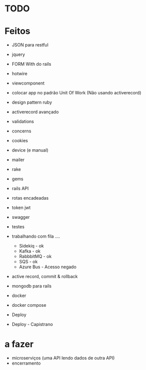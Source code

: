 # TODO

# Feitos
- JSON para restful
- jquery
- FORM With do rails
- hotwire
- viewcomponent
- colocar app no padrão Unit Of Work (Não usando activerecord)
- design pattern ruby
- activerecord avançado
- validations
- concerns
- cookies
- device (e manual)
- mailer
- rake
- gems
- rails API
- rotas encadeadas
- token jwt
- swagger
- testes
- trabalhando com fila .... 
  - Sidekiq - ok
  - Kafka - ok
  - RabbbitMQ - ok
  - SQS - ok
  - Azure Bus - Acesso negado

- active record, commit & rollback
- mongodb para rails
- docker
- docker compose
- Deploy
- Deploy - Capistrano

# a fazer

- microserviços (uma API lendo dados de outra API)
- encerramento
